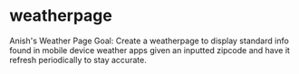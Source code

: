 # weatherpage
Anish's Weather Page
Goal: Create a weatherpage to display standard info found in mobile device weather apps given an inputted zipcode and have it refresh periodically to stay accurate.
